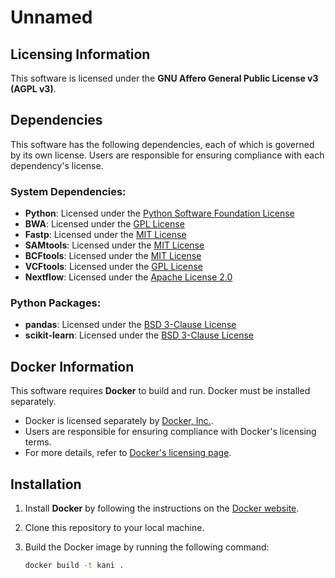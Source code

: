 # Unnamed

## Licensing Information

This software is licensed under the **GNU Affero General Public License v3 (AGPL v3)**.

## Dependencies

This software has the following dependencies, each of which is governed by its own license. Users are responsible for ensuring compliance with each dependency's license.

### System Dependencies:
- **Python**: Licensed under the [Python Software Foundation License](https://docs.python.org/3/license.html)
- **BWA**: Licensed under the [GPL License](https://github.com/lh3/bwa/blob/master/README.md#license)
- **Fastp**: Licensed under the [MIT License](https://github.com/OpenGene/fastp/blob/master/LICENSE)
- **SAMtools**: Licensed under the [MIT License](https://github.com/samtools/samtools/blob/develop/LICENSE)
- **BCFtools**: Licensed under the [MIT License](https://github.com/samtools/bcftools/blob/develop/LICENSE)
- **VCFtools**: Licensed under the [GPL License](https://github.com/vcftools/vcftools/blob/master/LICENSE)
- **Nextflow**: Licensed under the [Apache License 2.0](https://github.com/nextflow-io/nextflow/blob/master/LICENSE)

### Python Packages:
- **pandas**: Licensed under the [BSD 3-Clause License](https://github.com/pandas-dev/pandas/blob/main/LICENSE)
- **scikit-learn**: Licensed under the [BSD 3-Clause License](https://github.com/scikit-learn/scikit-learn/blob/main/COPYING)

## Docker Information

This software requires **Docker** to build and run. Docker must be installed separately.

- Docker is licensed separately by [Docker, Inc.](https://www.docker.com/).
- Users are responsible for ensuring compliance with Docker's licensing terms.
- For more details, refer to [Docker's licensing page](https://docs.docker.com/subscription/desktop-license/).

## Installation

1. Install **Docker** by following the instructions on the [Docker website](https://www.docker.com/get-started).
2. Clone this repository to your local machine.
3. Build the Docker image by running the following command:
   
   ```bash
   docker build -t kani .
